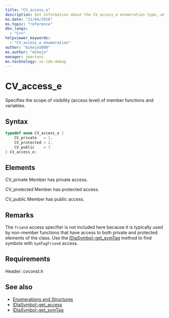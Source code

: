 ```yaml
---
title: "CV_access_e"
description: Get information about the CV_access_e enumeration type, which specifies the scope of visibility (access level) of members in the debug interface access SDK.
ms.date: "11/04/2016"
ms.topic: "reference"
dev_langs:
  - "C++"
helpviewer_keywords:
  - "CV_access_e enumeration"
author: "mikejo5000"
ms.author: "mikejo"
manager: jmartens
ms.technology: vs-ide-debug
---
```

# CV_access_e

Specifies the scope of visibility (access level) of member functions and variables.

## Syntax

```C++
typedef enum CV_access_e {
    CV_private   = 1,
    CV_protected = 2,
    CV_public    = 3
} CV_access_e;
```

## Elements
CV_private
Member has private access.

CV_protected
Member has protected access.

CV_public
Member has public access.

## Remarks
The `friend` access specifier is not included here because it is typically used by non-member functions that have access to both private and protected elements of the class. Use the [IDiaSymbol::get_symTag](../../debugger/debug-interface-access/idiasymbol-get-symtag.md) method to find symbols with `SymTagFriend` access.

## Requirements
Header: cvconst.h

## See also
- [Enumerations and Structures](../../debugger/debug-interface-access/enumerations-and-structures.md)
- [IDiaSymbol::get_access](../../debugger/debug-interface-access/idiasymbol-get-access.md)
- [IDiaSymbol::get_symTag](../../debugger/debug-interface-access/idiasymbol-get-symtag.md)
